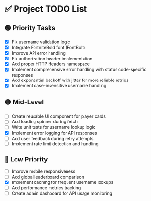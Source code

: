 # ✅ Project TODO List

## 🟢 Priority Tasks
- [x] Fix username validation logic
- [x] Integrate FortniteBold font (FontBolt)
- [x] Improve API error handling
- [x] Fix authorization header implementation
- [x] Add proper HTTP Headers namespace
- [x] Implement comprehensive error handling with status code-specific responses
- [x] Add exponential backoff with jitter for more reliable retries
- [x] Implement case-insensitive username handling

## 🟡 Mid-Level
- [ ] Create reusable UI component for player cards
- [ ] Add loading spinner during fetch
- [ ] Write unit tests for username lookup logic
- [x] Implement error logging for API responses
- [ ] Add user feedback during retry attempts
- [ ] Implement rate limit detection and handling

## 🔵 Low Priority
- [ ] Improve mobile responsiveness
- [ ] Add global leaderboard comparison
- [x] Implement caching for frequent username lookups
- [ ] Add performance metrics tracking
- [ ] Create admin dashboard for API usage monitoring

